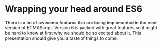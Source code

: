 # Wrapping your head around ES6
There is a lot of awesome features that are being implemented in the next version of ECMAScript.
Version 6 is packed with great features so it might be hard to know at first why we should be so excited about it.
This presentation should give you a taste of things to come.
